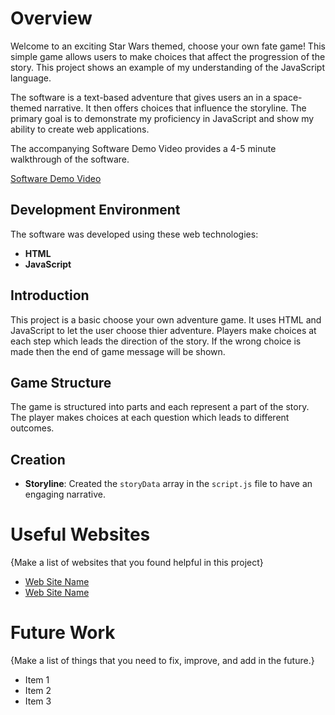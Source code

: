 # Overview

Welcome to an exciting Star Wars themed, choose your own fate game! This simple game allows users to make choices that affect the progression of the story. This project shows an example of my understanding of the JavaScript language.

The software is a text-based adventure that gives users an in a space-themed narrative. It then offers choices that influence the storyline. The primary goal is to demonstrate my proficiency in JavaScript and show my ability to create web applications.

The accompanying Software Demo Video provides a 4-5 minute walkthrough of the software.

[Software Demo Video](http://youtube.link.goes.here)

## Development Environment

The software was developed using these web technologies:

- **HTML**
- **JavaScript**

## Introduction
This project is a basic choose your own adventure game. It uses HTML and JavaScript to let the user choose thier adventure. Players make choices at each step which leads the direction of the story. If the wrong choice is made then the end of game message will be shown.


## Game Structure
The game is structured into parts and each represent a part of the story. The player makes choices at each question which leads to different outcomes.


## Creation
- **Storyline**: Created the `storyData` array in the `script.js` file to have an engaging narrative.




# Useful Websites

{Make a list of websites that you found helpful in this project}

- [Web Site Name](http://url.link.goes.here)
- [Web Site Name](http://url.link.goes.here)

# Future Work

{Make a list of things that you need to fix, improve, and add in the future.}

- Item 1
- Item 2
- Item 3